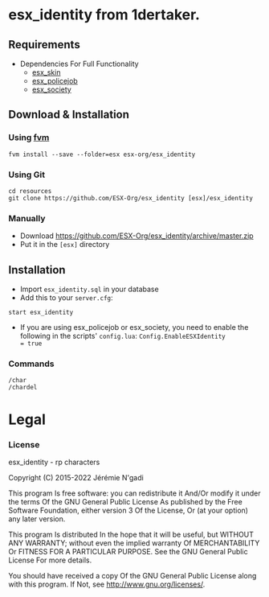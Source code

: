 # esx_identity from 1dertaker.

## Requirements
* Dependencies For Full Functionality
  * [esx_skin](https://github.com/ESX-Org/esx_skin)
  * [esx_policejob](https://github.com/ESX-Org/esx_policejob)
  * [esx_society](https://github.com/ESX-Org/esx_society)

## Download & Installation

### Using [fvm](https://github.com/qlaffont/fvm-installer)
```
fvm install --save --folder=esx esx-org/esx_identity
```

### Using Git
```
cd resources
git clone https://github.com/ESX-Org/esx_identity [esx]/esx_identity
```

### Manually
- Download https://github.com/ESX-Org/esx_identity/archive/master.zip
- Put it in the `[esx]` directory

## Installation
- Import `esx_identity.sql` in your database
- Add this to your `server.cfg`:

```
start esx_identity
```

- If you are using esx_policejob or esx_society, you need to enable the following in the scripts' `config.lua`:
```Config.EnableESXIdentity          = true```

### Commands
```
/char
/chardel
```

# Legal
### License
esx_identity - rp characters

Copyright (C) 2015-2022 Jérémie N'gadi

This program Is free software: you can redistribute it And/Or modify it under the terms Of the GNU General Public License As published by the Free Software Foundation, either version 3 Of the License, Or (at your option) any later version.

This program Is distributed In the hope that it will be useful, but WITHOUT ANY WARRANTY; without even the implied warranty Of MERCHANTABILITY Or FITNESS FOR A PARTICULAR PURPOSE. See the GNU General Public License For more details.

You should have received a copy Of the GNU General Public License along with this program. If Not, see http://www.gnu.org/licenses/.
